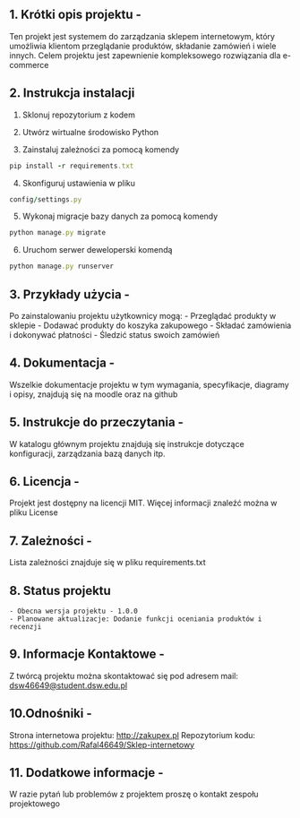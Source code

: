 ## 1. Krótki opis projektu - 
Ten projekt jest systemem do zarządzania sklepem internetowym, który umożliwia klientom przeglądanie produktów, składanie zamówień i wiele innych. Celem projektu jest zapewnienie kompleksowego rozwiązania dla e-commerce

## 2. Instrukcja instalacji
1. Sklonuj repozytorium z kodem
 
2. Utwórz wirtualne środowisko Python
 
3. Zainstaluj zależności za pomocą komendy
```ruby
pip install -r requirements.txt
```
  
4. Skonfiguruj ustawienia w pliku
```ruby
config/settings.py
```
  
5. Wykonaj migracje bazy danych za pomocą komendy
```ruby
python manage.py migrate
```
   
6. Uruchom serwer deweloperski komendą	
```ruby
python manage.py runserver
```
 
## 3. Przykłady użycia - 
Po zainstalowaniu projektu użytkownicy mogą:
	- Przeglądać produkty w sklepie
	- Dodawać produkty do koszyka zakupowego
	- Składać zamówienia i dokonywać płatności
	- Śledzić status swoich zamówień

## 4. Dokumentacja - 
Wszelkie dokumentacje projektu w tym wymagania, specyfikacje, diagramy i opisy, znajdują się na moodle oraz na github

## 5. Instrukcje do przeczytania - 
W katalogu głównym projektu znajdują się instrukcje dotyczące konfiguracji, zarządzania bazą danych itp.

## 6. Licencja - 
Projekt jest dostępny na licencji MIT. Więcej informacji znaleźć można w pliku License

## 7. Zależności - 
Lista zależności znajduje się w pliku requirements.txt

## 8. Status projektu
	- Obecna wersja projektu - 1.0.0
	- Planowane aktualizacje: Dodanie funkcji oceniania produktów i recenzji

## 9. Informacje Kontaktowe - 
Z twórcą projektu można skontaktować się pod adresem mail: dsw46649@student.dsw.edu.pl

## 10.Odnośniki - 
Strona internetowa projektu: http://zakupex.pl
Repozytorium kodu: https://github.com/Rafal46649/Sklep-internetowy

## 11. Dodatkowe informacje - 
W razie pytań lub problemów z projektem proszę o kontakt zespołu projektowego
